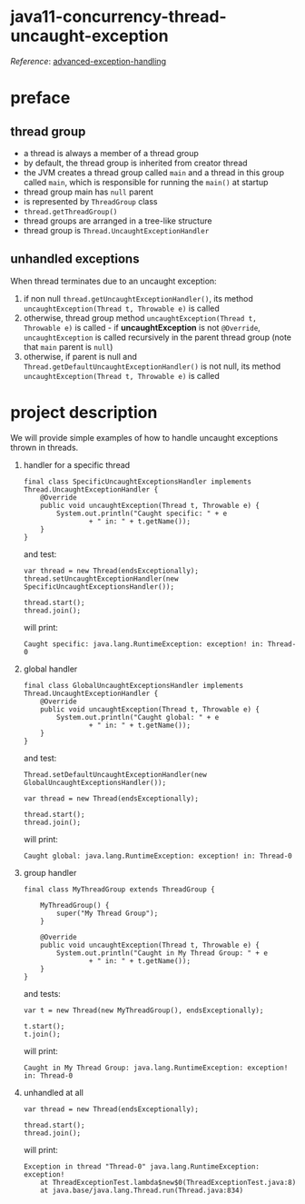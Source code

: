 # java11-concurrency-thread-uncaught-exception

_Reference_: [advanced-exception-handling](https://medium.com/@yosimizrachi/advanced-exception-handling-thread-uncaughtexceptionhandler-c72e013da092)

# preface

## thread group
* a thread is always a member of a thread group
* by default, the thread group is inherited from creator thread
* the JVM creates a thread group called `main` and a thread in this group called `main`, which is
  responsible for running the `main()` at startup
* thread group main has `null` parent
* is represented by `ThreadGroup` class
* `thread.getThreadGroup()`
* thread groups are arranged in a tree-like structure
* thread group is `Thread.UncaughtExceptionHandler`

## unhandled exceptions
When thread terminates due to an uncaught exception:
1. if non null `thread.getUncaughtExceptionHandler()`,
its method `uncaughtException(Thread t, Throwable e)` is called
1. otherwise, thread group method `uncaughtException(Thread t, Throwable e)`
is called - if **uncaughtException** is not `@Override`, `uncaughtException`
is called recursively in the parent thread group (note that `main` parent is `null`)
1. otherwise, if parent is null and `Thread.getDefaultUncaughtExceptionHandler()` is not null,
its method `uncaughtException(Thread t, Throwable e)` is called
# project description
We will provide simple examples of how to handle uncaught exceptions
thrown in threads.

1. handler for a specific thread
    ```
    final class SpecificUncaughtExceptionsHandler implements Thread.UncaughtExceptionHandler {
        @Override
        public void uncaughtException(Thread t, Throwable e) {
            System.out.println("Caught specific: " + e
                    + " in: " + t.getName());
        }
    }
    ```
    and test:
    ```
    var thread = new Thread(endsExceptionally);
    thread.setUncaughtExceptionHandler(new SpecificUncaughtExceptionsHandler());
    
    thread.start();
    thread.join();
    ```
    will print:
    ```
    Caught specific: java.lang.RuntimeException: exception! in: Thread-0
    ```
1. global handler
    ```
    final class GlobalUncaughtExceptionsHandler implements Thread.UncaughtExceptionHandler {
        @Override
        public void uncaughtException(Thread t, Throwable e) {
            System.out.println("Caught global: " + e
                    + " in: " + t.getName());
        }
    }
    ```
    and test:
    ```
    Thread.setDefaultUncaughtExceptionHandler(new GlobalUncaughtExceptionsHandler());
    
    var thread = new Thread(endsExceptionally);
    
    thread.start();
    thread.join();
    ```
    will print:
    ```
    Caught global: java.lang.RuntimeException: exception! in: Thread-0
    ```
1. group handler
    ```
    final class MyThreadGroup extends ThreadGroup {
    
        MyThreadGroup() {
            super("My Thread Group");
        }
    
        @Override
        public void uncaughtException(Thread t, Throwable e) {
            System.out.println("Caught in My Thread Group: " + e
                    + " in: " + t.getName());
        }
    }
    ```
    and tests:
    ```
    var t = new Thread(new MyThreadGroup(), endsExceptionally);
    
    t.start();
    t.join();
    ```
    will print:
    ```
    Caught in My Thread Group: java.lang.RuntimeException: exception! in: Thread-0
    ```
1. unhandled at all
    ```
    var thread = new Thread(endsExceptionally);
    
    thread.start();
    thread.join();
    ```
    will print:
    ```
    Exception in thread "Thread-0" java.lang.RuntimeException: exception!
    	at ThreadExceptionTest.lambda$new$0(ThreadExceptionTest.java:8)
    	at java.base/java.lang.Thread.run(Thread.java:834)
    ```